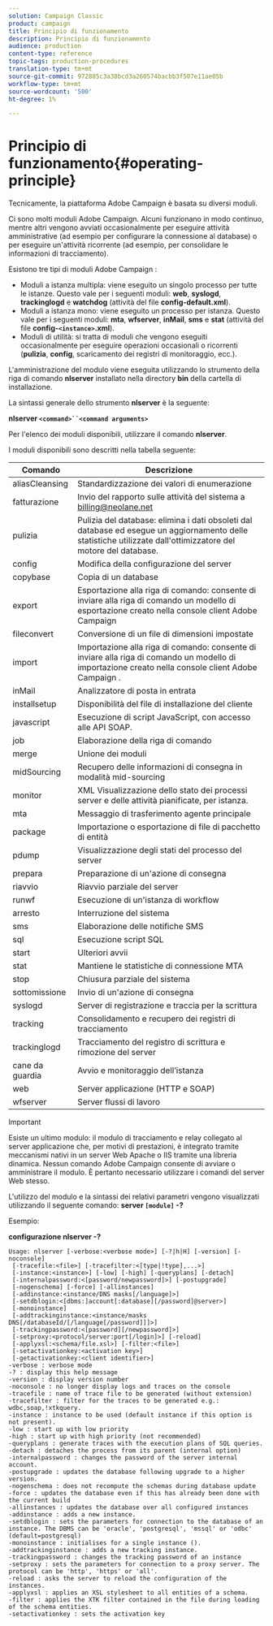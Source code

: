 ```yaml
---
solution: Campaign Classic
product: campaign
title: Principio di funzionamento
description: Principio di funzionamento
audience: production
content-type: reference
topic-tags: production-procedures
translation-type: tm+mt
source-git-commit: 972885c3a38bcd3a260574bacbb3f507e11ae05b
workflow-type: tm+mt
source-wordcount: '500'
ht-degree: 1%

---
```



# Principio di funzionamento{#operating-principle}

Tecnicamente, la piattaforma Adobe Campaign  è basata su diversi moduli.

Ci sono molti moduli  Adobe Campaign. Alcuni funzionano in modo continuo, mentre altri vengono avviati occasionalmente per eseguire attività amministrative (ad esempio per configurare la connessione al database) o per eseguire un&#39;attività ricorrente (ad esempio, per consolidare le informazioni di tracciamento).

Esistono tre tipi di moduli Adobe Campaign :

* Moduli a istanza multipla: viene eseguito un singolo processo per tutte le istanze. Questo vale per i seguenti moduli: **web**, **syslogd**, **trackinglogd** e **watchdog** (attività del file **config-default.xml**).
* Moduli a istanza mono: viene eseguito un processo per istanza. Questo vale per i seguenti moduli: **mta**, **wfserver**, **inMail**, **sms** e **stat** (attività del file **config-`<instance>`.xml**).
* Moduli di utilità: si tratta di moduli che vengono eseguiti occasionalmente per eseguire operazioni occasionali o ricorrenti (**pulizia**, **config**, scaricamento dei registri di monitoraggio, ecc.).

L&#39;amministrazione del modulo viene eseguita utilizzando lo strumento della riga di comando **nlserver** installato nella directory **bin** della cartella di installazione.

La sintassi generale dello strumento **nlserver** è la seguente:

**nlserver  `<command>``<command arguments>`**

Per l&#39;elenco dei moduli disponibili, utilizzare il comando **nlserver**.

I moduli disponibili sono descritti nella tabella seguente:

| Comando | Descrizione |
|---|---|
| aliasCleansing | Standardizzazione dei valori di enumerazione |
| fatturazione | Invio del rapporto sulle attività del sistema a billing@neolane.net |
| pulizia | Pulizia del database: elimina i dati obsoleti dal database ed esegue un aggiornamento delle statistiche utilizzate dall&#39;ottimizzatore del motore del database. |
| config | Modifica della configurazione del server |
| copybase | Copia di un database |
| export | Esportazione alla riga di comando: consente di inviare alla riga di comando un modello di esportazione creato nella console client Adobe Campaign  |
| fileconvert | Conversione di un file di dimensioni impostate |
| import | Importazione alla riga di comando: consente di inviare alla riga di comando un modello di importazione creato nella console client Adobe Campaign . |
| inMail | Analizzatore di posta in entrata |
| installsetup | Disponibilità del file di installazione del cliente |
| javascript | Esecuzione di script JavaScript, con accesso alle API SOAP. |
| job | Elaborazione della riga di comando |
| merge | Unione dei moduli |
| midSourcing | Recupero delle informazioni di consegna in modalità mid-sourcing |
| monitor | XML Visualizzazione dello stato dei processi server e delle attività pianificate, per istanza. |
| mta | Messaggio di trasferimento agente principale |
| package | Importazione o esportazione di file di pacchetto di entità |
| pdump | Visualizzazione degli stati del processo del server |
| prepara | Preparazione di un&#39;azione di consegna |
| riavvio | Riavvio parziale del server |
| runwf | Esecuzione di un&#39;istanza di workflow |
| arresto | Interruzione del sistema |
| sms | Elaborazione delle notifiche SMS |
| sql | Esecuzione script SQL |
| start | Ulteriori avvii |
| stat | Mantiene le statistiche di connessione MTA |
| stop | Chiusura parziale del sistema |
| sottomissione | Invio di un&#39;azione di consegna |
| syslogd | Server di registrazione e traccia per la scrittura |
| tracking | Consolidamento e recupero dei registri di tracciamento |
| trackinglogd | Tracciamento del registro di scrittura e rimozione del server |
| cane da guardia | Avvio e monitoraggio dell’istanza |
| web | Server applicazione (HTTP e SOAP) |
| wfserver | Server flussi di lavoro |

>[!IMPORTANT]
>
>Esiste un ultimo modulo: il modulo di tracciamento e relay collegato al server applicazione che, per motivi di prestazioni, è integrato tramite meccanismi nativi in un server Web Apache o IIS tramite una libreria dinamica. Nessun comando Adobe Campaign  consente di avviare o amministrare il modulo. È pertanto necessario utilizzare i comandi del server Web stesso.

L&#39;utilizzo del modulo e la sintassi dei relativi parametri vengono visualizzati utilizzando il seguente comando: **server `[module]` -?**

Esempio:

**configurazione nlserver -?**

```
Usage: nlserver [-verbose:<verbose mode>] [-?|h|H] [-version] [-noconsole]
 [-tracefile:<file>] [-tracefilter:<[type|!type],...>]
 [-instance:<instance>] [-low] [-high] [-queryplans] [-detach]
 [-internalpassword:<[password/newpassword]>] [-postupgrade]
 [-nogenschema] [-force] [-allinstances]
 [-addinstance:<instance/DNS masks[/language]>]
 [-setdblogin:<[dbms:]account[:database][/password]@server>]
 [-monoinstance]
 [-addtrackinginstance:<instance/masks DNS[/databaseId/[/language[/password]]]>]
 [-trackingpassword:<[password][/newpassword]>]
 [-setproxy:<protocol/server:port[/login]>] [-reload]
 [-applyxsl:<schema/file.xsl>] [-filter:<file>]
 [-setactivationkey:<activation key>]
 [-getactivationkey:<client identifier>]
-verbose : verbose mode
-? : display this help message
-version : display version number
-noconsole : no longer display logs and traces on the console
-tracefile : name of trace file to be generated (without extension)
-tracefilter : filter for the traces to be generated e.g.: wdbc,soap,!xtkquery.
-instance : instance to be used (default instance if this option is not present).
-low : start up with low priority
-high : start up with high priority (not recommended)
-queryplans : generate traces with the execution plans of SQL queries.
-detach : detaches the process from its parent (internal option)
-internalpassword : changes the password of the server internal account.
-postupgrade : updates the database following upgrade to a higher version. 
-nogenschema : does not recompute the schemas during database update
-force : updates the database even if this has already been done with the current build 
-allinstances : updates the database over all configured instances
-addinstance : adds a new instance.
-setdblogin : sets the parameters for connection to the database of an instance. The DBMS can be 'oracle', 'postgresql', 'mssql' or 'odbc' (default=postgresql)
-monoinstance : initialises for a single instance ().
-addtrackinginstance : adds a new tracking instance.
-trackingpassword : changes the tracking password of an instance
-setproxy : sets the parameters for connection to a proxy server. The protocol can be 'http', 'https' or 'all'.
-reload : asks the server to reload the configuration of the instances. 
-applyxsl : applies an XSL stylesheet to all entities of a schema. 
-filter : applies the XTK filter contained in the file during loading of the schema entities.
-setactivationkey : sets the activation key
```

